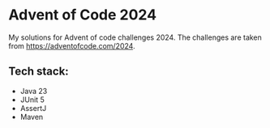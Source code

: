 # Advent of Code 2024

My solutions for Advent of code challenges 2024. 
The challenges are taken from https://adventofcode.com/2024.

## Tech stack:
- Java 23
- JUnit 5
- AssertJ
- Maven 